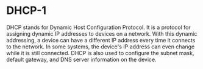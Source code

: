# DHCP-1
DHCP stands for Dynamic Host Configuration Protocol. It is a protocol for assigning dynamic IP addresses to devices on a network. With this dynamic addressing, a device can have a different IP address every time it connects to the network. In some systems, the device's IP address can even change while it is still connected. DHCP is also used to configure the subnet mask, default gateway, and DNS server information on the device.
